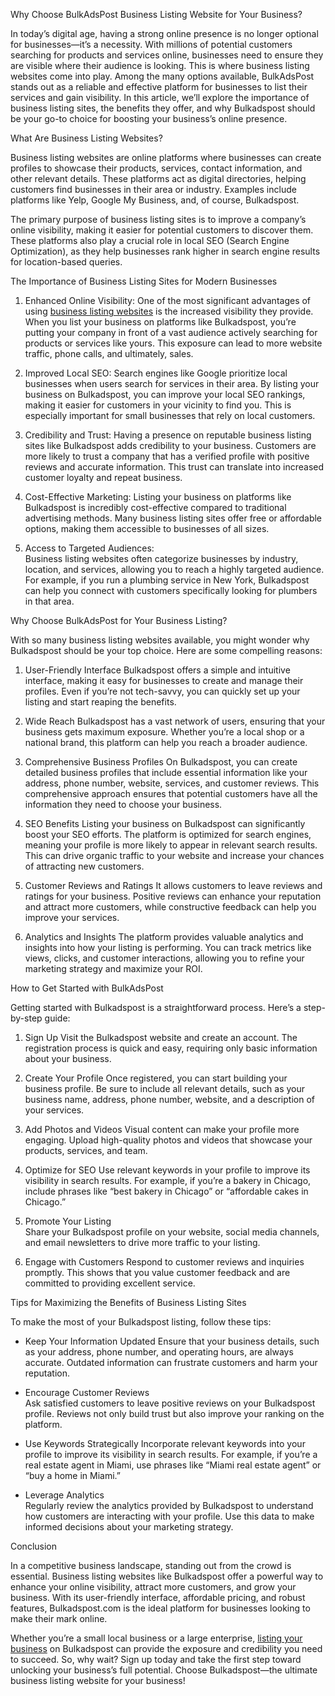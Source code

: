 Why Choose BulkAdsPost Business Listing Website for Your Business?

In today’s digital age, having a strong online presence is no longer optional for businesses—it’s a necessity. With millions of potential customers searching for products and services online, businesses need to ensure they are visible where their audience is looking. This is where business listing websites come into play. Among the many options available, BulkAdsPost stands out as a reliable and effective platform for businesses to list their services and gain visibility. In this article, we’ll explore the importance of business listing sites, the benefits they offer, and why Bulkadspost should be your go-to choice for boosting your business’s online presence.

What Are Business Listing Websites?

Business listing websites are online platforms where businesses can create profiles to showcase their products, services, contact information, and other relevant details. These platforms act as digital directories, helping customers find businesses in their area or industry. Examples include platforms like Yelp, Google My Business, and, of course, Bulkadspost.

The primary purpose of business listing sites is to improve a company’s online visibility, making it easier for potential customers to discover them. These platforms also play a crucial role in local SEO (Search Engine Optimization), as they help businesses rank higher in search engine results for location-based queries.

The Importance of Business Listing Sites for Modern Businesses

1. Enhanced Online Visibility:
One of the most significant advantages of using [business listing websites](https://www.bulkadspost.com/the-most-popular-business-listing-websites-in-the-united-states/) is the increased visibility they provide. When you list your business on platforms like Bulkadspost, you’re putting your company in front of a vast audience actively searching for products or services like yours. This exposure can lead to more website traffic, phone calls, and ultimately, sales.

2. Improved Local SEO:
Search engines like Google prioritize local businesses when users search for services in their area. By listing your business on Bulkadspost, you can improve your local SEO rankings, making it easier for customers in your vicinity to find you. This is especially important for small businesses that rely on local customers.

3. Credibility and Trust:
Having a presence on reputable business listing sites like Bulkadspost adds credibility to your business. Customers are more likely to trust a company that has a verified profile with positive reviews and accurate information. This trust can translate into increased customer loyalty and repeat business.

4. Cost-Effective Marketing:
Listing your business on platforms like Bulkadspost is incredibly cost-effective compared to traditional advertising methods. Many business listing sites offer free or affordable options, making them accessible to businesses of all sizes.

5. Access to Targeted Audiences:  
Business listing websites often categorize businesses by industry, location, and services, allowing you to reach a highly targeted audience. For example, if you run a plumbing service in New York, Bulkadspost can help you connect with customers specifically looking for plumbers in that area.

Why Choose BulkAdsPost for Your Business Listing?

With so many business listing websites available, you might wonder why Bulkadspost should be your top choice. Here are some compelling reasons:

1. User-Friendly Interface
Bulkadspost offers a simple and intuitive interface, making it easy for businesses to create and manage their profiles. Even if you’re not tech-savvy, you can quickly set up your listing and start reaping the benefits.

2. Wide Reach
Bulkadspost has a vast network of users, ensuring that your business gets maximum exposure. Whether you’re a local shop or a national brand, this platform can help you reach a broader audience.

3. Comprehensive Business Profiles 
On Bulkadspost, you can create detailed business profiles that include essential information like your address, phone number, website, services, and customer reviews. This comprehensive approach ensures that potential customers have all the information they need to choose your business.

4. SEO Benefits
Listing your business on Bulkadspost can significantly boost your SEO efforts. The platform is optimized for search engines, meaning your profile is more likely to appear in relevant search results. This can drive organic traffic to your website and increase your chances of attracting new customers.

5. Customer Reviews and Ratings
It allows customers to leave reviews and ratings for your business. Positive reviews can enhance your reputation and attract more customers, while constructive feedback can help you improve your services.

6. Analytics and Insights
The platform provides valuable analytics and insights into how your listing is performing. You can track metrics like views, clicks, and customer interactions, allowing you to refine your marketing strategy and maximize your ROI.

How to Get Started with BulkAdsPost

Getting started with Bulkadspost is a straightforward process. Here’s a step-by-step guide:

1. Sign Up
Visit the Bulkadspost website and create an account. The registration process is quick and easy, requiring only basic information about your business.

2. Create Your Profile
Once registered, you can start building your business profile. Be sure to include all relevant details, such as your business name, address, phone number, website, and a description of your services.

3. Add Photos and Videos
Visual content can make your profile more engaging. Upload high-quality photos and videos that showcase your products, services, and team.

4. Optimize for SEO
Use relevant keywords in your profile to improve its visibility in search results. For example, if you’re a bakery in Chicago, include phrases like “best bakery in Chicago” or “affordable cakes in Chicago.”

5. Promote Your Listing  
Share your Bulkadspost profile on your website, social media channels, and email newsletters to drive more traffic to your listing.

6. Engage with Customers
Respond to customer reviews and inquiries promptly. This shows that you value customer feedback and are committed to providing excellent service.

Tips for Maximizing the Benefits of Business Listing Sites

To make the most of your Bulkadspost listing, follow these tips:

- Keep Your Information Updated
  Ensure that your business details, such as your address, phone number, and operating hours, are always accurate. Outdated information can frustrate customers and harm your reputation.

- Encourage Customer Reviews  
  Ask satisfied customers to leave positive reviews on your Bulkadspost profile. Reviews not only build trust but also improve your ranking on the platform.

- Use Keywords Strategically
  Incorporate relevant keywords into your profile to improve its visibility in search results. For example, if you’re a real estate agent in Miami, use phrases like “Miami real estate agent” or “buy a home in Miami.”

- Leverage Analytics  
  Regularly review the analytics provided by Bulkadspost to understand how customers are interacting with your profile. Use this data to make informed decisions about your marketing strategy.

Conclusion

In a competitive business landscape, standing out from the crowd is essential. Business listing websites like Bulkadspost offer a powerful way to enhance your online visibility, attract more customers, and grow your business. With its user-friendly interface, affordable pricing, and robust features, Bulkadspost.com is the ideal platform for businesses looking to make their mark online.

Whether you’re a small local business or a large enterprise, [listing your business](https://www.bulkadspost.com/add-listing/business/) on Bulkadspost can provide the exposure and credibility you need to succeed. So, why wait? Sign up today and take the first step toward unlocking your business’s full potential. Choose Bulkadspost—the ultimate business listing website for your business!
